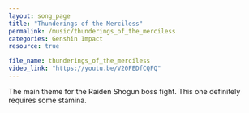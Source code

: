 ```yaml
---
layout: song_page
title: "Thunderings of the Merciless"
permalink: /music/thunderings_of_the_merciless
categories: Genshin Impact
resource: true

file_name: thunderings_of_the_merciless
video_link: "https://youtu.be/V20FEDfCQFQ"
---
```


The main theme for the Raiden Shogun boss fight. This one definitely requires some stamina.
